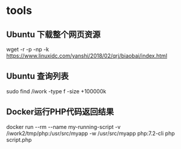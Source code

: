 # tools

## Ubuntu 下载整个网页资源
wget -r -p -np -k https://www.linuxidc.com/yanshi/2018/02/qrj/biaobai/index.html

## Ubuntu 查询列表
sudo find /iwork -type f -size +100000k

## Docker运行PHP代码返回结果
docker run --rm --name my-running-script -v /iwork2/tmp/php:/usr/src/myapp -w /usr/src/myapp php:7.2-cli php script.php


